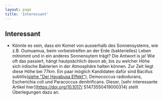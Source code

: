 ```yaml
---
layout: page
title: 'Interessant'
---
```



## Interessant

* Könnte es sein, dass ein Komet von ausserhalb des Sonnensystems, wie z.B. Oumuamua, beim vorbeistreifen an der Erde (bakterielles) Leben mitnimmt und in ein anderes Sonnensytem trägt? Die Antwort is ja! Wie oft das passiert, hängt hautpsächlich davon ab, bis zu welcher Höhe sich irdische Bakterien in der Atmosphäre halten können. Zur Zeit liegt diese Höhe bei 77km. Ein paar möglich Kandidaten dafür sind Bacillus subtilis([siehe "Der Hayabusa Effekt"](/2020/11/12/Der-Hayabusa-Effekt-Teil-1/)), Deinococcus radiodurans, Escherichia coli und Paracoccus denitrificans. Dieser, [sehr interessante Artikel hier](https://doi.org/10.1017/
S1473550419000314) stellt Überlegungen dazu an.
